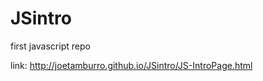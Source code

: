 JSintro
=======

first javascript repo

link: http://joetamburro.github.io/JSintro/JS-IntroPage.html
